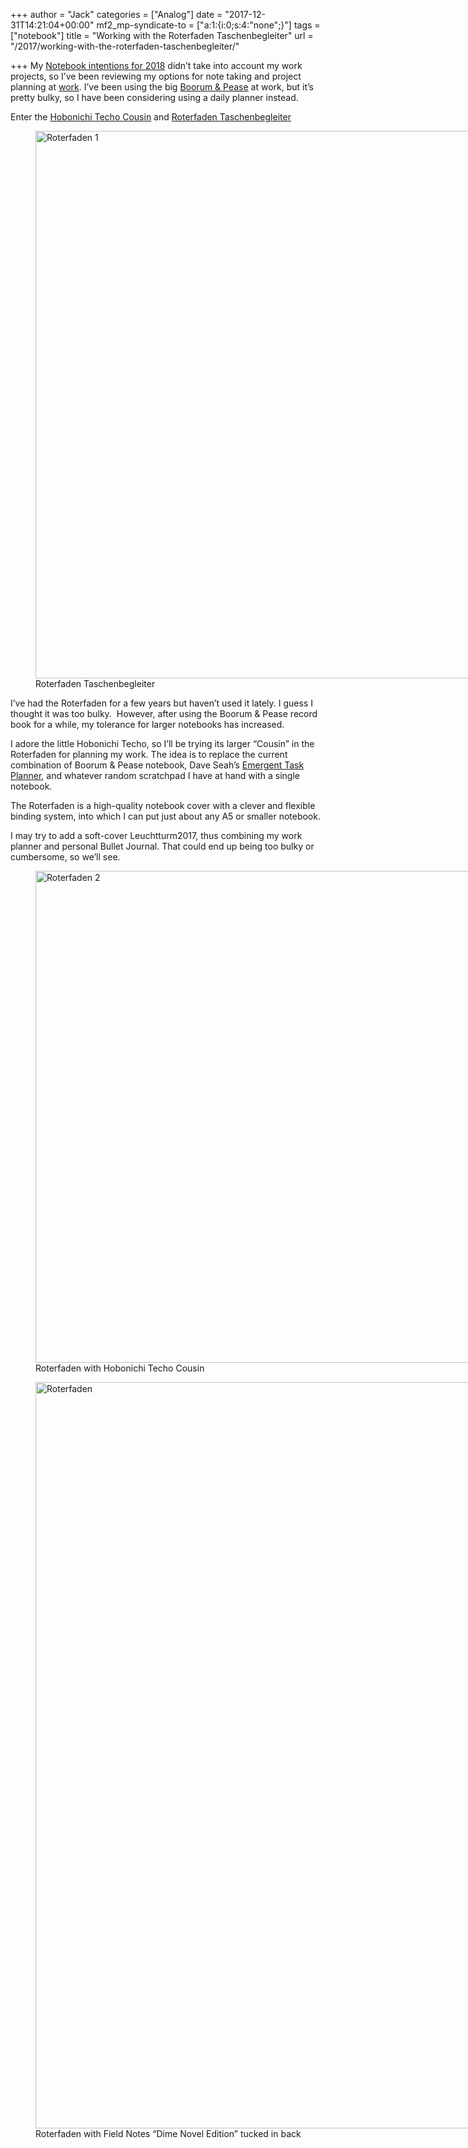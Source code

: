 +++
author = "Jack"
categories = ["Analog"]
date = "2017-12-31T14:21:04+00:00"
mf2_mp-syndicate-to = ["a:1:{i:0;s:4:\"none\";}"]
tags = ["notebook"]
title = "Working with the Roterfaden Taschenbegleiter"
url = "/2017/working-with-the-roterfaden-taschenbegleiter/"

+++
My [Notebook intentions for 2018][1] didn’t take into account my work projects, so I&#8217;ve been reviewing my options for note taking and project planning at [work][2]. I’ve been using the big [Boorum & Pease][3] at work, but it’s pretty bulky, so I have been considering using a daily planner instead.

Enter the [Hobonichi Techo Cousin][4] and [Roterfaden Taschenbegleiter][5]

<figure style="width: 1024px" class="wp-caption alignnone"><img title="Roterfaden (1).jpg" src="/img/2017/12/Roterfaden-1.jpg" alt="Roterfaden 1" width="1024" height="876" border="0" /><figcaption class="wp-caption-text">Roterfaden Taschenbegleiter</figcaption></figure>

I’ve had the Roterfaden for a few years but haven’t used it lately. I guess I thought it was too bulky.  However, after using the Boorum & Pease record book for a while, my tolerance for larger notebooks has increased.

I adore the little Hobonichi Techo, so I’ll be trying its larger “Cousin” in the Roterfaden for planning my work. The idea is to replace the current combination of Boorum & Pease notebook, Dave Seah’s [Emergent Task Planner][6], and whatever random scratchpad I have at hand with a single notebook.

The Roterfaden is a high-quality notebook cover with a clever and flexible binding system, into which I can put just about any A5 or smaller notebook.

I may try to add a soft-cover Leuchtturm2017, thus combining my work planner and personal Bullet Journal. That could end up being too bulky or cumbersome, so we’ll see.

<figure style="width: 1024px" class="wp-caption alignnone"><img title="Roterfaden (2).jpg" src="/img/2017/12/Roterfaden-2.jpg" alt="Roterfaden 2" width="1024" height="787" border="0" /><figcaption class="wp-caption-text">Roterfaden with Hobonichi Techo Cousin</figcaption></figure>

<figure style="width: 1024px" class="wp-caption alignnone"><img title="Roterfaden.jpg" src="/img/2017/12/Roterfaden.jpg" alt="Roterfaden" width="1024" height="1194" border="0" /><figcaption class="wp-caption-text">Roterfaden with Field Notes &#8220;Dime Novel Edition&#8221; tucked in back</figcaption></figure>

 [1]: https://jack.baty.net/2017/paper-notebook-intentions-for-2018/
 [2]: https://fusionary.com
 [3]: https://www.amazon.com/gp/product/B00006IBTL/ref=oh_aui_search_detailpage?ie=UTF8&psc=1
 [4]: https://www.1101.com/store/techo/en/2018/pc/all_about/cousin/
 [5]: https://www.baum-kuchen.net/collections/roterfaden/products/roterfaden-dark-brown
 [6]: http://davidseah.com/node/the-emergent-task-planner/